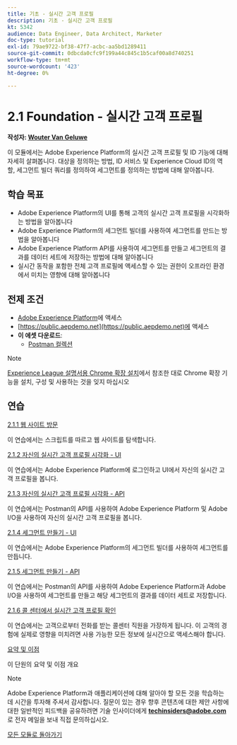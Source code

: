 ```yaml
---
title: 기초 - 실시간 고객 프로필
description: 기초 - 실시간 고객 프로필
kt: 5342
audience: Data Engineer, Data Architect, Marketer
doc-type: tutorial
exl-id: 79ae9722-bf38-47f7-acbc-aa5bd1289411
source-git-commit: 0dbcda0cfc9f199a44c845c1b5caf00a8d740251
workflow-type: tm+mt
source-wordcount: '423'
ht-degree: 0%

---
```


# 2.1 Foundation - 실시간 고객 프로필

**작성자: [Wouter Van Geluwe](https://www.linkedin.com/in/woutervangeluwe/)**

이 모듈에서는 Adobe Experience Platform의 실시간 고객 프로필 및 ID 기능에 대해 자세히 살펴봅니다. 대상을 정의하는 방법, ID 서비스 및 Experience Cloud ID의 역할, 세그먼트 빌더 쿼리를 정의하여 세그먼트를 정의하는 방법에 대해 알아봅니다.

## 학습 목표

- Adobe Experience Platform의 UI를 통해 고객의 실시간 고객 프로필을 시각화하는 방법을 알아봅니다
- Adobe Experience Platform의 세그먼트 빌더를 사용하여 세그먼트를 만드는 방법을 알아봅니다
- Adobe Experience Platform API를 사용하여 세그먼트를 만들고 세그먼트의 결과를 데이터 세트에 저장하는 방법에 대해 알아봅니다
- 실시간 동작을 포함한 전체 고객 프로필에 액세스할 수 있는 권한이 오프라인 환경에서 미치는 영향에 대해 알아봅니다

## 전제 조건

- [Adobe Experience Platform](https://experience.adobe.com/platform)에 액세스
- [https://public.aepdemo.net](https://public.aepdemo.net)에 액세스
- **이 에셋 다운로드**:
   - [Postman 컬렉션](./../../../assets/postman/postman_profile.zip)

>[!NOTE]
>
>[Experience League 설명서용 Chrome 확장 설치](../../gettingstarted/gettingstarted/ex1.md)에서 참조한 대로 Chrome 확장 기능을 설치, 구성 및 사용하는 것을 잊지 마십시오

## 연습

[2.1.1 웹 사이트 방문](./ex1.md)

이 연습에서는 스크립트를 따르고 웹 사이트를 탐색합니다.

[2.1.2 자신의 실시간 고객 프로필 시각화 - UI](./ex2.md)

이 연습에서는 Adobe Experience Platform에 로그인하고 UI에서 자신의 실시간 고객 프로필을 봅니다.

[2.1.3 자신의 실시간 고객 프로필 시각화 - API](./ex3.md)

이 연습에서는 Postman의 API를 사용하여 Adobe Experience Platform 및 Adobe I/O을 사용하여 자신의 실시간 고객 프로필을 봅니다.

[2.1.4 세그먼트 만들기 - UI](./ex4.md)

이 연습에서는 Adobe Experience Platform의 세그먼트 빌더를 사용하여 세그먼트를 만듭니다.

[2.1.5 세그먼트 만들기 - API](./ex5.md)

이 연습에서는 Postman의 API를 사용하여 Adobe Experience Platform과 Adobe I/O을 사용하여 세그먼트를 만들고 해당 세그먼트의 결과를 데이터 세트로 저장합니다.

[2.1.6 콜 센터에서 실시간 고객 프로필 확인](./ex6.md)

이 연습에서는 고객으로부터 전화를 받는 콜센터 직원을 가장하게 됩니다. 이 고객의 경험에 실제로 영향을 미치려면 사용 가능한 모든 정보에 실시간으로 액세스해야 합니다.

[요약 및 이점](./summary.md)

이 단원의 요약 및 이점 개요

>[!NOTE]
>
>Adobe Experience Platform과 애플리케이션에 대해 알아야 할 모든 것을 학습하는 데 시간을 투자해 주셔서 감사합니다. 질문이 있는 경우 향후 콘텐츠에 대한 제안 사항에 대한 일반적인 피드백을 공유하려면 기술 인사이더에게 **techinsiders@adobe.com**&#x200B;로 전자 메일을 보내 직접 문의하십시오.

[모든 모듈로 돌아가기](../../../overview.md)
